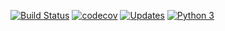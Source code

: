 [![Build Status](https://app.travis-ci.com/charlesnoamlael/curso-django-python.svg?branch=charles_silva)](https://app.travis-ci.com/charlesnoamlael/curso-django-python)
[![codecov](https://codecov.io/gh/charlesnoamlael/curso-django-python/branch/charles_silva/graph/badge.svg?token=SQZISPC6P7)](https://codecov.io/gh/charlesnoamlael/curso-django-python)
[![Updates](https://pyup.io/repos/github/charlesnoamlael/curso-django-python/shield.svg)](https://pyup.io/repos/github/charlesnoamlael/curso-django-python/)
[![Python 3](https://pyup.io/repos/github/charlesnoamlael/curso-django-python/python-3-shield.svg)](https://pyup.io/repos/github/charlesnoamlael/curso-django-python/)
